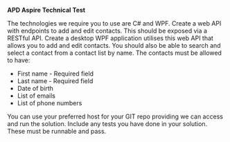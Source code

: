 **APD Aspire Technical Test**

The technologies we require you to use are C# and WPF.
Create a web API with endpoints to add and edit contacts. This should be exposed via a RESTful API.
Create a desktop WPF application utilises this web API that allows you to add and edit contacts. You
should also be able to search and select a contact from a contact list by name.
The contacts must be allowed to have:
- First name - Required field
- Last name - Required field
- Date of birth
- List of emails
- List of phone numbers

You can use your preferred host for your GIT repo providing we can access and run the solution.
Include any tests you have done in your solution. These must be runnable and pass.
